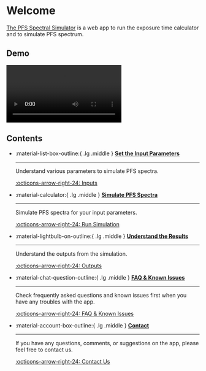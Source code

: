 # Welcome

[The PFS Spectral Simulator](https://pfs-etc.naoj.hawaii.edu/etc/) is a web app to run the exposure time calculator and to simulate PFS spectrum.

## Demo


![type:video](videos/demo.mp4)

## Contents

<div class="grid cards" markdown>

- :material-list-box-outline:{ .lg .middle } [__Set the Input Parameters__](inputs.md)

    ---

    Understand various parameters to simulate PFS spectra.

    [:octicons-arrow-right-24: Inputs](inputs.md)

- :material-calculator:{ .lg .middle } [__Simulate PFS Spectra__](exec.md)

    ---

    Simulate PFS spectra for your input parameters.

    [:octicons-arrow-right-24: Run Simulation](exec.md)

- :material-lightbulb-on-outline:{ .lg .middle } [__Understand the Results__](outputs.md)

    ---

    Understand the outputs from the simulation.

    [:octicons-arrow-right-24: Outputs](outputs.md)

-   :material-chat-question-outline:{ .lg .middle } [__FAQ & Known Issues__](issues.md)

    ---

    Check frequently asked questions and known issues first when you have any troubles with the app.

    [:octicons-arrow-right-24: FAQ & Known Issues](issues.md)

-   :material-account-box-outline:{ .lg .middle } [__Contact__](contact.md)

    ---

    If you have any questions, comments, or suggestions on the app, please feel free to contact us.

    [:octicons-arrow-right-24: Contact Us](contact.md)

</div>
